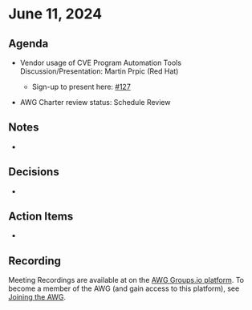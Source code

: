 # June 11, 2024

## Agenda

* Vendor usage of CVE Program Automation Tools Discussion/Presentation: Martin Prpic (Red Hat)
  * Sign-up to present here: [#127](https://github.com/CVEProject/automation-working-group/issues/127)
 
*  AWG Charter review status: Schedule Review

## Notes

*

## Decisions

*

## Action Items

*

## Recording

Meeting Recordings are available at on the [AWG Groups.io platform](https://cve-cwe-programs.groups.io/g/AWG/files/MeetingRecordings).
To become a member of the AWG (and gain access to this platform), see [Joining the AWG](https://github.com/CVEProject/automation-working-group?tab=readme-ov-file#joining-the-awg).

